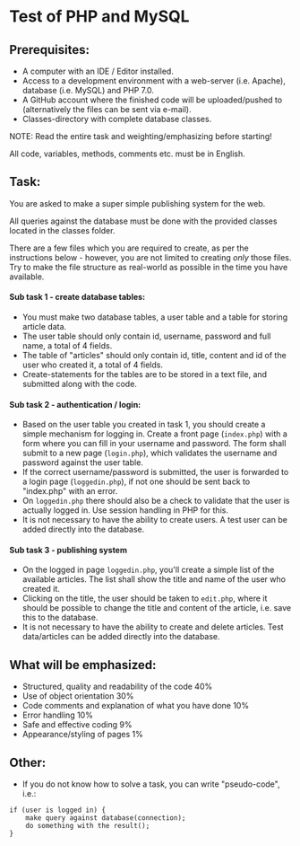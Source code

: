 Test of PHP and MySQL
==============================================================

Prerequisites: 
--------------------------------------------------------------
- A computer with an IDE / Editor installed.
- Access to a development environment with a web-server (i.e. Apache), database (i.e. MySQL) and PHP 7.0.
- A GitHub account where the finished code will be uploaded/pushed to (alternatively the files can be sent via e-mail).
- Classes-directory with complete database classes.

NOTE: Read the entire task and weighting/emphasizing before starting!

All code, variables, methods, comments etc. must be in English.

Task:									
--------------------------------------------------------------
You are asked to make a super simple publishing system for the web. 

All queries against the database must be done with the provided classes located in the classes folder.

There are a few files which you are required to create, as per the instructions below - however, you are not limited to creating *only* those files. Try to make the file structure as real-world as possible in the time you have available.

#### Sub task 1 - create database tables: 
- You must make two database tables, a user table and a table for storing article data.
- The user table should only contain id, username, password and full name, a total of 4 fields.
- The table of "articles" should only contain id, title, content and id of the user who created it, a total of 4 fields.
- Create-statements for the tables are to be stored in a text file, and submitted along with the code.

#### Sub task 2 - authentication / login: 
- Based on the user table you created in task 1, you should create a simple mechanism for logging in. Create a front page (`index.php`) with a form where you can fill in your username and password. The form shall submit to a new page (`login.php`), which validates the username and password against the user table.
- If the correct username/password is submitted, the user is forwarded to a login page (`loggedin.php`), if not one should be sent back to "index.php" with an error.
- On `loggedin.php` there should also be a check to validate that the user is actually logged in. Use session handling in PHP for this.
- It is not necessary to have the ability to create users. A test user can be added directly into the database.

#### Sub task 3 - publishing system
- On the logged in page `loggedin.php`, you'll create a simple list of the available articles. The list shall show the title and name of the user who created it.
- Clicking on the title, the user should be taken to `edit.php`, where it should be possible to change the title and content of the article, i.e. save this to the database.
- It is not necessary to have the ability to create and delete articles. Test data/articles can be added directly into the database.


What will be emphasized:
--------------------------------------------------------------
- Structured, quality and readability of the code           40%
- Use of object orientation                                 30%
- Code comments and explanation of what you have done       10%
- Error handling                                            10%
- Safe and effective coding                                  9%
- Appearance/styling of pages                                1%


Other:
--------------------------------------------------------------
- If you do not know how to solve a task, you can write "pseudo-code", i.e.: 

```
if (user is logged in) {
    make query against database(connection);
    do something with the result();
}
```
    
